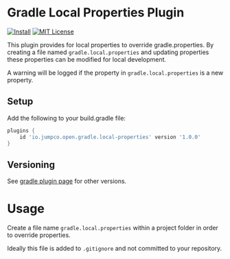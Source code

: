 # Gradle Local Properties Plugin

[![Install](https://img.shields.io/badge/install-plugin-brown.svg)](https://plugins.gradle.org/plugin/io.jumpco.open.gradle.local-properties)
[![MIT License](http://img.shields.io/badge/license-MIT-blue.svg?style=flat)](LICENSE)

This plugin provides for local properties to override gradle.properties.
By creating a file named `gradle.local.properties` and updating properties these properties can be modified for local development.

A warning will be logged if the property in `gradle.local.properties` is a new property. 

## Setup

Add the following to your build.gradle file:

```groovy
plugins {
    id 'io.jumpco.open.gradle.local-properties' version '1.0.0'
}
```

## Versioning

See [gradle plugin page](https://plugins.gradle.org/plugin/io.jumpco.open.gradle.local-properties) for other versions.

# Usage

Create a file name `gradle.local.properties` within a project folder in order to override properties.

Ideally this file is added to `.gitignore` and not committed to your repository.
